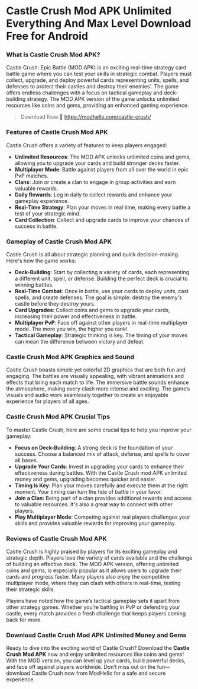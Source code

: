 # Castle Crush Mod APK Unlimited Everything And Max Level Download Free for Android

### What is Castle Crush Mod APK?

Castle Crush: Epic Battle (MOD APK) is an exciting real-time strategy card battle game where you can test your skills in strategic combat. Players must collect, upgrade, and deploy powerful cards representing units, spells, and defenses to protect their castles and destroy their enemies'. The game offers endless challenges with a focus on tactical gameplay and deck-building strategy. The MOD APK version of the game unlocks unlimited resources like coins and gems, providing an enhanced gaming experience.

>Download Now:👏 https://modhello.com/castle-crush/

### Features of Castle Crush Mod APK

Castle Crush offers a variety of features to keep players engaged:

- **Unlimited Resources**: The MOD APK unlocks unlimited coins and gems, allowing you to upgrade your cards and build stronger decks faster.
- **Multiplayer Mode**: Battle against players from all over the world in epic PvP matches.
- **Clans**: Join or create a clan to engage in group activities and earn valuable rewards.
- **Daily Rewards**: Log in daily to collect rewards and enhance your gameplay experience.
- **Real-Time Strategy**: Plan your moves in real time, making every battle a test of your strategic mind.
- **Card Collection**: Collect and upgrade cards to improve your chances of success in battle.

### Gameplay of Castle Crush Mod APK

Castle Crush is all about strategic planning and quick decision-making. Here's how the game works:

- **Deck-Building**: Start by collecting a variety of cards, each representing a different unit, spell, or defense. Building the perfect deck is crucial to winning battles.
- **Real-Time Combat**: Once in battle, use your cards to deploy units, cast spells, and create defenses. The goal is simple: destroy the enemy's castle before they destroy yours.
- **Card Upgrades**: Collect coins and gems to upgrade your cards, increasing their power and effectiveness in battle.
- **Multiplayer PvP**: Face off against other players in real-time multiplayer mode. The more you win, the higher you rank!
- **Tactical Gameplay**: Strategic thinking is key. The timing of your moves can mean the difference between victory and defeat.

### Castle Crush Mod APK Graphics and Sound

Castle Crush boasts simple yet colorful 2D graphics that are both fun and engaging. The battles are visually appealing, with vibrant animations and effects that bring each match to life. The immersive battle sounds enhance the atmosphere, making every clash more intense and exciting. The game’s visuals and audio work seamlessly together to create an enjoyable experience for players of all ages.

### Castle Crush Mod APK Crucial Tips

To master Castle Crush, here are some crucial tips to help you improve your gameplay:

- **Focus on Deck-Building**: A strong deck is the foundation of your success. Choose a balanced mix of attack, defense, and spells to cover all bases.
- **Upgrade Your Cards**: Invest in upgrading your cards to enhance their effectiveness during battles. With the Castle Crush mod APK unlimited money and gems, upgrading becomes quicker and easier.
- **Timing Is Key**: Plan your moves carefully and execute them at the right moment. Your timing can turn the tide of battle in your favor.
- **Join a Clan**: Being part of a clan provides additional rewards and access to valuable resources. It's also a great way to connect with other players.
- **Play Multiplayer Mode**: Competing against real players challenges your skills and provides valuable rewards for improving your gameplay.

### Reviews of Castle Crush Mod APK

Castle Crush is highly praised by players for its exciting gameplay and strategic depth. Players love the variety of cards available and the challenge of building an effective deck. The MOD APK version, offering unlimited coins and gems, is especially popular as it allows users to upgrade their cards and progress faster. Many players also enjoy the competitive multiplayer mode, where they can clash with others in real-time, testing their strategic skills.

Players have noted how the game’s tactical gameplay sets it apart from other strategy games. Whether you’re battling in PvP or defending your castle, every match provides a fresh challenge that keeps players coming back for more.

### Download Castle Crush Mod APK Unlimited Money and Gems

Ready to dive into the exciting world of Castle Crush? Download the **Castle Crush Mod APK** now and enjoy unlimited resources like coins and gems! With the MOD version, you can level up your cards, build powerful decks, and face off against players worldwide. Don’t miss out on the fun—download Castle Crush now from ModHello for a safe and secure experience.

